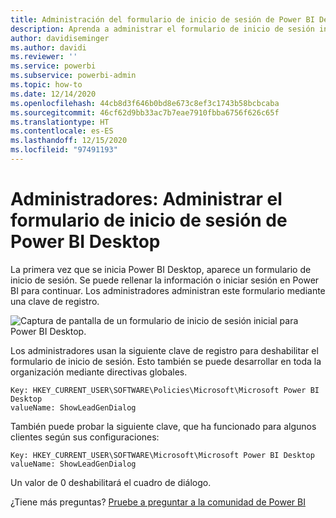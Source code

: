 ```yaml
---
title: Administración del formulario de inicio de sesión de Power BI Desktop por parte de los administradores
description: Aprenda a administrar el formulario de inicio de sesión inicial al abrir Power BI Desktop.
author: davidiseminger
ms.author: davidi
ms.reviewer: ''
ms.service: powerbi
ms.subservice: powerbi-admin
ms.topic: how-to
ms.date: 12/14/2020
ms.openlocfilehash: 44cb8d3f646b0bd8e673c8ef3c1743b58bcbcaba
ms.sourcegitcommit: 46cf62d9bb33ac7b7eae7910fbba6756f626c65f
ms.translationtype: HT
ms.contentlocale: es-ES
ms.lasthandoff: 12/15/2020
ms.locfileid: "97491193"
---
```

# <a name="administrators-manage-the-power-bi-desktop-sign-in-form"></a>Administradores: Administrar el formulario de inicio de sesión de Power BI Desktop
La primera vez que se inicia Power BI Desktop, aparece un formulario de inicio de sesión. Se puede rellenar la información o iniciar sesión en Power BI para continuar. Los administradores administran este formulario mediante una clave de registro. 

![Captura de pantalla de un formulario de inicio de sesión inicial para Power BI Desktop.](media/desktop-admin-sign-in-form/sign-in-form.png)

Los administradores usan la siguiente clave de registro para deshabilitar el formulario de inicio de sesión. Esto también se puede desarrollar en toda la organización mediante directivas globales.

```
Key: HKEY_CURRENT_USER\SOFTWARE\Policies\Microsoft\Microsoft Power BI Desktop
valueName: ShowLeadGenDialog
```
También puede probar la siguiente clave, que ha funcionado para algunos clientes según sus configuraciones:

```
Key: HKEY_CURRENT_USER\SOFTWARE\Microsoft\Microsoft Power BI Desktop
valueName: ShowLeadGenDialog
```

Un valor de 0 deshabilitará el cuadro de diálogo.




¿Tiene más preguntas? [Pruebe a preguntar a la comunidad de Power BI](https://community.powerbi.com/)

